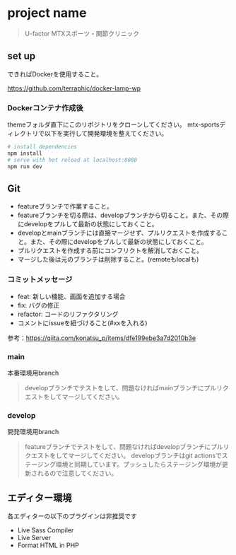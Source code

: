 # project name
> U-factor MTXスポーツ・関節クリニック

## set up
できればDockerを使用すること。

https://github.com/terraphic/docker-lamp-wp
### Dockerコンテナ作成後
themeフォルダ直下にこのリポジトリをクローンしてください。
mtx-sportsディレクトリで以下を実行して開発環境を整えてください。
```bash
# install dependencies
npm install
# serve with hot reload at localhost:8080
npm run dev
```
## Git
- featureブランチで作業すること。
- featureブランチを切る際は、developブランチから切ること。また、その際にdevelopをプルして最新の状態にしておくこと。
- developとmainブランチには直接マージせず、プルリクエストを作成すること。また、その際にdevelopをプルして最新の状態にしておくこと。
- プルリクエストを作成する前にコンフリクトを解消しておくこと。
- マージした後は元のブランチは削除すること。(remoteもlocalも) 
### コミットメッセージ
- feat: 新しい機能、画面を追加する場合
- fix: バグの修正
- refactor: コードのリファクタリング
- コメントにissueを紐づけること(#xxを入れる)

参考：https://qiita.com/konatsu_p/items/dfe199ebe3a7d2010b3e
### main
本番環境用branch
> developブランチでテストをして、問題なければmainブランチにプルリクエストをしてマージしてください。
### develop
開発環境用branch
> featureブランチでテストをして、問題なければdevelopブランチにプルリクエストをしてマージしてください。
> developブランチはgit actionsでステージング環境と同期しています。プッシュしたらステージング環境が更新されるので注意してください。

## エディター環境
各エディターの以下のプラグインは非推奨です
- Live Sass Compiler
- Live Server
- Format HTML in PHP
